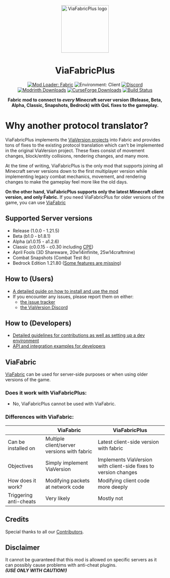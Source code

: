 <!--suppress HtmlDeprecatedAttribute -->
<div align="center">
  <img src="https://raw.githubusercontent.com/ViaVersion/ViaFabricPlus/main/src/main/resources/assets/viafabricplus/icon.png" width="150" alt="ViaFabricPlus logo">
  <h1>ViaFabricPlus</h1>
  <a href="https://fabricmc.net"><img src="https://img.shields.io/badge/Mod%20Loader-Fabric-lightyellow?logo=fabric" alt="Mod Loader: Fabric"></a>
  <img src="https://img.shields.io/badge/Environment-Client-purple" alt="Environment: Client">
  <a href="https://discord.gg/viaversion"><img src="https://img.shields.io/discord/316206679014244363?color=0098DB&label=Discord&logo=discord&logoColor=0098DB" alt="Discord"></a><br/>
  <a href="https://modrinth.com/mod/viafabricplus"><img src="https://img.shields.io/badge/dynamic/json?color=158000&label=downloads&prefix=+%20&query=downloads&url=https://api.modrinth.com/v2/project/rIC2XJV4&logo=modrinth" alt="Modrinth Downloads"></a>
  <a href="https://curseforge.com/minecraft/mc-mods/viafabricplus"><img src="https://cf.way2muchnoise.eu/full_830604_downloads.svg" alt="CurseForge Downloads"></a>
  <a href="https://github.com/ViaVersion/ViaFabricPlus/actions/workflows/build.yml"><img src="https://github.com/ViaVersion/ViaFabricPlus/actions/workflows/build.yml/badge.svg?branch=main" alt="Build Status"></a>

  <p><strong>Fabric mod to connect to <em>every</em> Minecraft server version (Release, Beta, Alpha, Classic, Snapshots, Bedrock) with QoL fixes to the gameplay.</strong></p>
</div>

# Why another protocol translator?

ViaFabricPlus implements the [ViaVersion projects](https://github.com/ViaVersion) into Fabric and provides tons of fixes
to the existing protocol translation which can't be implemented in the original ViaVersion project.
These fixes consist of movement changes, block/entity collisions, rendering changes, and many more.

At the time of writing, ViaFabricPlus is the only mod that supports joining all Minecraft server versions down to the
first multiplayer version while implementing
legacy combat mechanics, movement, and rendering changes to make the gameplay feel more like the old days.

**On the other hand, ViaFabricPlus supports only the latest Minecraft client version, and only Fabric.**
If you need ViaFabricPlus for older versions of the game, you can use [ViaFabric](https://viaversion.com/fabric)

## Supported Server versions

- Release (1.0.0 - 1.21.5)
- Beta (b1.0 - b1.8.1)
- Alpha (a1.0.15 - a1.2.6)
- Classic (c0.0.15 - c0.30 including [CPE](https://wiki.vg/Classic_Protocol_Extension))
- April Fools (3D Shareware, 20w14infinite, 25w14craftmine)
- Combat Snapshots (Combat Test 8c)
- Bedrock Edition 1.21.80 ([Some features are missing](https://github.com/RaphiMC/ViaBedrock#features))

## How to (Users)

- [A detailed guide on how to install and use the mod](docs/USAGE.md)
- If you encounter any issues, please report them on either:
    - [the issue tracker](https://github.com/ViaVersion/ViaFabricPlus/issues)
    - [the ViaVersion Discord](https://discord.gg/viaversion)

## How to (Developers)

- [Detailed guidelines for contributions as well as setting up a dev environment](CONTRIBUTING.md)
- [API and integration examples for developers](docs/DEVELOPER_API.md)

## ViaFabric

[ViaFabric](https://github.com/ViaVersion/ViaFabric) can be used for server-side purposes or when using older versions
of the game.

### Does it work with ViaFabricPlus:

- No, ViaFabricPlus cannot be used with ViaFabric.

### Differences with ViaFabric:

|                                  | ViaFabric                                       | ViaFabricPlus                                                   |
|----------------------------------|-------------------------------------------------|-----------------------------------------------------------------|
| Can be installed on              | Multiple client/server versions with fabric     | Latest client-side version with fabric                          |
| Objectives                       | Simply implement ViaVersion                     | Implements ViaVersion with client-side fixes to version changes |
| How does it work?                | Modifying packets at network code               | Modifying client code more deeply                               |
| Triggering anti-cheats           | Very likely                                     | Mostly not                                                      |

## Credits

Special thanks to all our [Contributors](https://github.com/ViaVersion/ViaFabricPlus/graphs/contributors).

## Disclaimer

It cannot be guaranteed that this mod is allowed on specific servers as it can possibly cause problems with anti-cheat
plugins.\
***(USE ONLY WITH CAUTION!)***
